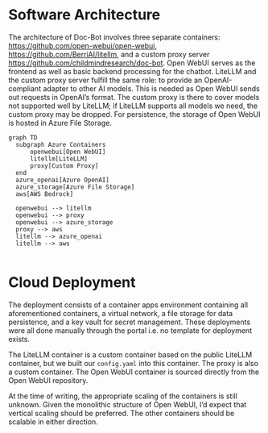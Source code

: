# Software Architecture

The architecture of Doc-Bot involves three separate containers: https://github.com/open-webui/open-webui, https://github.com/BerriAI/litellm, and a custom proxy server https://github.com/childmindresearch/doc-bot. Open WebUI serves as the frontend as well as basic backend processing for the chatbot. LiteLLM and the custom proxy server fulfill the same role: to provide an OpenAI-compliant adapter to other AI models. This is needed as Open WebUI sends out requests in OpenAI’s format. The custom proxy is there to cover models not supported well by LiteLLM; if LiteLLM supports all models we need, the custom proxy may be dropped. For persistence, the storage of Open WebUI is hosted in Azure File Storage. 

```mermaid
graph TD
  subgraph Azure Containers
	  openwebui[Open WebUI]
	  litellm[LiteLLM]
	  proxy[Custom Proxy]
  end
  azure_openai[Azure OpenAI]
  azure_storage[Azure File Storage]
  aws[AWS Bedrock]
  
  openwebui --> litellm
  openwebui --> proxy
  openwebui --> azure_storage
  proxy --> aws
  litellm --> azure_openai
  litellm --> aws
  
```

# Cloud Deployment

The deployment consists of a container apps environment containing all aforementioned containers, a virtual network, a file storage for data persistence, and a key vault for secret management. These deployments were all done manually through the portal i.e. no template for deployment exists.

The LiteLLM container is a custom container based on the public LiteLLM container, but we built our `config.yaml` into this container. The proxy is also a custom container. The Open WebUI container is sourced directly from the Open WebUI repository. 

At the time of writing, the appropriate scaling of the containers is still unknown. Given the monolithic structure of Open WebUI, I’d expect that vertical scaling should be preferred. The other containers should be scalable in either direction.
